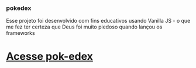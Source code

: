 ### pokedex

Esse projeto foi desenvolvido com fins educativos usando Vanilla JS - o que me fez ter certeza que Deus foi muito piedoso quando lançou os frameworks

<h1>
   <a href="pok-edex.netlify.app" target="_blank">
      Acesse pok-edex
   </a>